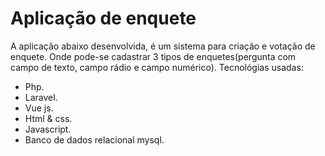 # Aplicação de enquete
A aplicação abaixo desenvolvida, é um sistema para criação e votação de enquete. Onde pode-se cadastrar 3 tipos de enquetes(pergunta com campo de texto, campo rádio e campo numérico).
Tecnológias usadas:
- Php.
- Laravel.
- Vue js.
- Html & css.
- Javascript.
- Banco de dados relacional mysql.
